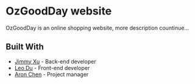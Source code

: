 # OzGoodDay website

OzGoodDay is an online shopping website, more description countinue...


## Built With

* [Jimmy Xu](https://github.com/mrjimmyjimmy) - Back-end developer
* [Leo Du](https://www.google.com) - Front-end developer
* [Aron Chen](https://rwww.google.com) - Project manager


